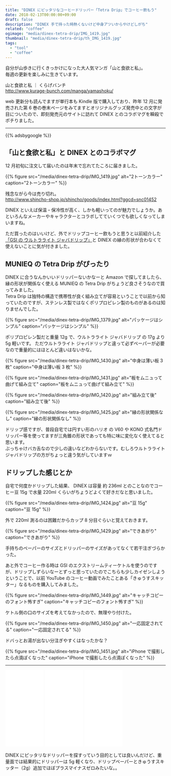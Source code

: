 ```yaml
---
title: "DINEX にピッタリなコーヒードリッパー「Tetra Drip」でコーヒー飲もう"
date: 2018-02-13T00:00:00+09:00
draft: false
description: "DINEX 手で持った時熱くないけど中身アツいからやけどしがち"
related: "coffee"
ogimage: "media/dinex-tetra-drip/IMG_1419.jpg"
thumbnail: "media/dinex-tetra-drip/th_IMG_1419.jpg"
tags:
  - "tool"
  - "coffee"
---
```


<!--more-->

自分が山歩きに行くきっかけになった大人気マンガ「山と食欲と私」。  
毎週の更新を楽しみに生きています。

山と食欲と私&nbsp;｜&nbsp;くらげバンチ  
<http://www.kurage-bunch.com/manga/yamashoku/>

web 更新分も読んでますが単行本も Kindle 版で購入しており、昨年 12 月に発売された第 6 巻の巻末ページをみてますとオリジナルグッズ発売中との文字が目についたので、即刻発売元のサイトに訪れて DINEX とのコラボマグを瞬殺でポチりました。

---

{{% adsbygoogle %}}

## 「山と食欲と私」と DINEX とのコラボマグ

12 月初旬に注文して届いたのは年末で忘れてたころに届きました。

{{% figure src="/media/dinex-tetra-drip/IMG_1419.jpg" alt="2トーンカラー" caption="2トーンカラー" %}}

残念ながら今は売り切れ。  
<http://www.shincho-shop.jp/shincho/goods/index.html?ggcd=snc01452>

DINEX といえば保温・保冷性が高く、しかも軽いってのが魅力でしょうか。あといろんなメーカーやキャラクターとコラボしてていくつでも欲しくなってしまいますね。

ただ買ったのはいいけど、外でドリップコーヒー飲もうと思うと以前紹介した[「GSI の ウルトラライト ジャバドリップ」](/post/coffee-dripper/)と DINEX の縁の形状が合わなくて使えないことに気が付きました。

## MUNIEQ の Tetra Drip がぴったり

DINEX に合うなんかいいドリッパーないかなーと Amazon で探してましたら、縁の形状が関係なく使える MUNIEQ の Tetra Drip がちょうど良さそうなので買ってみました。  
Tetra Drip は独特の構造で携帯性が良く組み立てが容易ということで以前から知っていたのですが、ステンレス製ではなくポリプロピレン製のものがあるのは知りませんでした。

{{% figure src="/media/dinex-tetra-drip/IMG_1379.jpg" alt="パッケージはシンプル" caption="パッケージはシンプル" %}}

ポリプロピレン製だと重量 12g で、ウルトラライト ジャバドリップ の 17g より 5g 軽いです。
ただウルトラライト ジャバドリップと違って必ずペーパーが必要なので重量的にはほとんど違いはないかな。

{{% figure src="/media/dinex-tetra-drip/IMG_1430.jpg" alt="中身は薄い板 3 枚" caption="中身は薄い板 3 枚" %}}

{{% figure src="/media/dinex-tetra-drip/IMG_1431.jpg" alt="板をムニュって曲げて組み立て" caption="板をムニュって曲げて組み立て" %}}

{{% figure src="/media/dinex-tetra-drip/IMG_1420.jpg" alt="組み立て後" caption="組み立て後" %}}

{{% figure src="/media/dinex-tetra-drip/IMG_1425.jpg" alt="縁の形状関係なし" caption="縁の形状関係なし" %}}

ドリップ感ですが、普段自宅では円すい形のハリオ の V60 や KONO 式名門ドリッパー等を使ってますが三角錐の形状であっても特に味に変化なく使えてると思います。  
ぶっちゃけバカ舌なので少しの違いなどわからないです。むしろウルトラライト ジャバドリップの方がちょっと違う気がしていますｗ

## ドリップした感じとか

自宅で何度かドリップした結果、 DINEX は容量 約 236ml とのことなのでコーヒー豆 15g で水量 220ml くらいがちょうどよくて好きだなと思いました。

{{% figure src="/media/dinex-tetra-drip/IMG_1424.jpg" alt="豆 15g" caption="豆 15g" %}}

外で 220ml 測るのは困難だからカップ 8 分目ぐらいと覚えておきます。

{{% figure src="/media/dinex-tetra-drip/IMG_1429.jpg" alt="できあがり" caption="できあがり" %}}

手持ちのペーパーのサイズとドリッパーのサイズがあってなくて若干注ぎづらかった。

あと外でコーヒー作る時は GSI のエクストリームティーケトルを使うのですが、ドリップしずらいなーとずっと思っていたのでこちらも少しカイゼンしようということで、以前 YouTube のコーヒー動画でみたことある「きゅうすスキッター」なるものを購入してみました。

{{% figure src="/media/dinex-tetra-drip/IMG_1449.jpg" alt="キャッチコピーのフォント怖すぎ" caption="キャッチコピーのフォント怖すぎ" %}}

ケトル側の口のサイズを考えてなかったので、無理やり付けた。

{{% figure src="/media/dinex-tetra-drip/IMG_1450.jpg" alt="一応固定されてる" caption="一応固定されてる" %}}

ドバっとお湯が出ない分注ぎやすくはなったかな？

{{% figure src="/media/dinex-tetra-drip/IMG_1451.jpg" alt="iPhone で撮影したら点滴ぽくなった" caption="iPhone で撮影したら点滴ぽくなった" %}}

---

<iframe style="width:120px;height:240px;" marginwidth="0" marginheight="0" scrolling="no" frameborder="0" src="//rcm-fe.amazon-adsystem.com/e/cm?lt1=_blank&bc1=000000&IS2=1&bg1=FFFFFF&fc1=000000&lc1=0000FF&t=hiking-hiking-22&o=9&p=8&l=as4&m=amazon&f=ifr&ref=as_ss_li_til&asins=B01I3594JQ&linkId=26c7ecf818f13517c6a0850254498d83"></iframe>

<iframe style="width:120px;height:240px;" marginwidth="0" marginheight="0" scrolling="no" frameborder="0" src="//rcm-fe.amazon-adsystem.com/e/cm?lt1=_blank&bc1=000000&IS2=1&bg1=FFFFFF&fc1=000000&lc1=0000FF&t=hiking-hiking-22&o=9&p=8&l=as4&m=amazon&f=ifr&ref=as_ss_li_til&asins=B005NX4BHC&linkId=b27935fd33586e8e075b2881d98d5dc2"></iframe>

<iframe style="width:120px;height:240px;" marginwidth="0" marginheight="0" scrolling="no" frameborder="0" src="//rcm-fe.amazon-adsystem.com/e/cm?lt1=_blank&bc1=000000&IS2=1&bg1=FFFFFF&fc1=000000&lc1=0000FF&t=hiking-hiking-22&o=9&p=8&l=as4&m=amazon&f=ifr&ref=as_ss_li_til&asins=B001HYG5WK&linkId=a61d7cf05996afddc7c7330e76fddce2"></iframe>

DINEX にピッタリなドリッパーを探すっていう目的としては良いんだけど、重量面では結果的にドリッパーは 5g 軽くなり、ドリップペーパーときゅうすスキッター（2g）追加でほぼプラスマイナスゼロみたいな。。  
